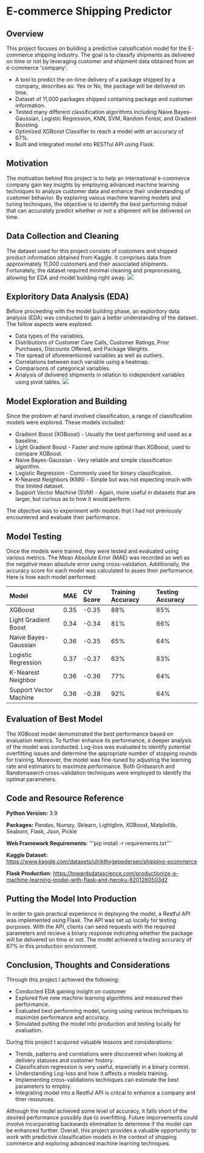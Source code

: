 # E-commerce Shipping Predictor
## Overview
This project focuses on building a predictive calssification model for the E-commerce shipping industry. The goal is to classify shipments as delivered on time or not by leveraging customer and shipment data obtained from an e-commerce 'company'. 
* A tool to predict the on-time delivery of a package shipped by a company, describes as: Yes or No, the package will be delivered on time.
* Dataset of 11,000 packages shipped containing package and customer information.
* Tested many different classification algorithms including Naive Bayes-Gaussian, Logistic Regression, KNN, SVM, Random Forest, and Gradient Boosting.
* Optimized XGBoost Classifier to reach a model with an accuracy of 67%.
* Built and integrated model into RESTful API using Flask.

## Motivation
The motivation behind this project is to help an international e-commerce company gain key insights by employing advanced machine learning techniques to analyze customer data and enhance their understanding of customer behavior. By exploring vaious machine learning models and tuning techniques, the objective is to identify the best performing mdoel that can accurately predict whether or not a shipment will be delivered on time. 

## Data Collection and Cleaning
The dataset used for this project consists of customers and shipped product information obtained from Kaggle. It comprises data from approximately 11,000 customers and their associated shipments. Fortunately, the dataset required minimal cleaning and preprocessing, allowing for EDA and model building right away.
![]('Images/df_statistics.png')

## Exploritory Data Analysis (EDA)
Before proceeding with the model building phase, an exploritory data analysis (EDA) was conducted to gain a better understanding of the dataset. 
The follow aspects were explored:
* Data types of the variables.
* Distributions of Customer Care Calls, Customer Ratings, Prior Purchases, Discounts Offered, and Package Weights.
* The spread of aforementioned variables as well as outliers.
* Correlations between each variable using a heatmap.
* Comparisons of categorical variables.
* Analysis of delivered shipments in relation to independent variables using pivot tables.
![]('Images/customer_boxplot.png') 
## Model Exploration and Building
Since the problem at hand involved classification, a range of classification models were explored.
These models included:
* Gradient Boost (XGBoost) - Usually the best performing and used as a baseline.
* Light Gradient Boost - Faster and more optimal than XGBoost, used to compare XGBoost.
*  Naive Bayes-Gaussian - Very reliable and simple classification algorithm.
*  Logistic Regression - Commonly used for binary classification.
*  K-Nearest Neighbors (KNN) - Simple but was not expecting much with this limited dataset.
*  Support Vector Machine (SVM) - Again, more useful in datasets that are larger, but curious as to how it would perform.

The objective was to experiment with models that I had not previously encountered and evaluate their performance. 

## Model Testing
Once the models were trained, they were tested and evaluated using various metrics. The Mean Absolute Error (MAE) was recorded as well as the negative mean absolute error using cross-validation. Additionally, the accuracy score for each model was calculated to asses their performance.
Here is how each model performed:
 
| Model                   | MAE  | CV Score | Training Accuracy | Testing Accuracy |
|:------------------------|:-----|:---------|:------------------|:-----------------|
| XGBoost                 | 0.35 | -0.35    |       88%         |       65%        |
| Light Gradient Boost    | 0.34 | -0.34    |       81%         |       66%        |
| Naive Bayes-Gaussian    | 0.36 | -0.35    |       65%         |       64%        |
| Logistic Regression     | 0.37 | -0.37    |       63%         |       63%        |
| K-Nearest Neighbor      | 0.36 | -0.36    |       77%         |       64%        |
| Support Vector Machine  | 0.36 | -0.38    |       92%         |       64%        |

## Evaluation of Best Model
The XGBoost model demonstrated the best performance based on evaluation metrics. To further enhance its performance, a deeper analysis of the model was conducted. Log-loss was evaluated to identify potential overfitting issues and determine the appropriate number of stopping rounds for training. Moreover,
the model was fine-tuned by adjusting the learning rate and estimators to maximize performance. Both Gridsearch and Randomsearch cross-validation techniques were employed to identify the optimal parameters.

## Code and Resource Reference
**Python Version:** 3.9

**Packages:** Pandas, Numpy, Sklearn, Lightgbm, XGBoost, Matplotlib, Seaborn, Flask, Json, Pickle

**Web Framework Requirements:** '''pip install -r requirements.txt'''

**Kaggle Dataset:** https://www.kaggle.com/datasets/ulrikthygepedersen/shipping-ecommerce

**Flask Production:** https://towardsdatascience.com/productionize-a-machine-learning-model-with-flask-and-heroku-8201260503d2

## Putting the Model Into Production
In order to gain practical experience in deploying the model, a Restful API was implemented using Flask. The API was set up locally for testing purposes. With the API, clients can send requests with the required parameters and recieve a binary response indicating whether the package will be delivered on time or not. The model achieved a testing accuracy of 67% in this production enviornment.

## Conclusion, Thoughts and Considerations
Through this project I achieved the following:
* Conducted EDA gaining insight on customer
* Explored five new machine learning algorithms and measured their performance.
* Evaluated best performing model, tuning using various techniques to maximize performance and accuracy.
* Simulated putting the model into production and testing locally for evaluation. 

During this project I acquired valuable lessons and considerations:
* Trends, patterns and correlations were discovered when looking at delivery statuses and customer history.
* Classification regression is very useful, especially in a binary context. 
* Understanding Log-loss and how it affects a models training.
* Implementing cross-validations techniques can estimate the best parameters to employ.
* Integrating model into a Restful API is critcal to enhance a company and thier resources. 

Although the model achieved some level of accuracy, it falls short of the desired performance possibly due to overfitting. Future imporvements could involve incorporating backwards elimination to determine if the model can be enhanced further. Overall, this project provides a valuable opportunity to work with predictive classification models in the context of shipping commerce and exploring advanced machine learning techniques. 

